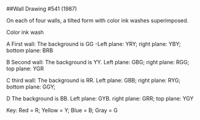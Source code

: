 ##Wall Drawing #541 (1987)

On each of four walls, a tilted form with color ink washes superimposed.

Color ink wash

A First wall: The background is GG -Left plane: YRY; right plane: YBY; bottom plane: BRB

B Second wall: The background is YY. Left plane: GBG; right plane: RGG; top plane: YGR

C third wall: The background is RR. Left plane: GBB; right plane: RYG; bottom plane: GGY;

D The background is BB. Left plane: GYB. right plane: GRR; top plane: YGY

Key: Red = R; Yellow = Y; Blue = B; Gray = G
